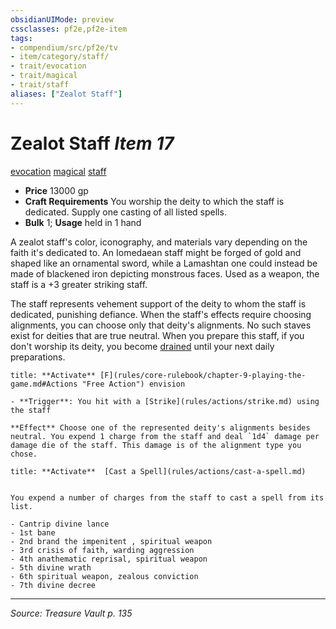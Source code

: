 ```yaml
---
obsidianUIMode: preview
cssclasses: pf2e,pf2e-item
tags:
- compendium/src/pf2e/tv
- item/category/staff/
- trait/evocation
- trait/magical
- trait/staff
aliases: ["Zealot Staff"]
---
```

# Zealot Staff *Item 17*  
[evocation](rules/traits/evocation.md "Evocation School Trait")  [magical](rules/traits/magical.md "Magical Item Trait")  [staff](rules/traits/staff.md "Staff Item Trait")  

- **Price** 13000 gp
- **Craft Requirements** You worship the deity to which the staff is dedicated. Supply one casting of all listed spells.
- **Bulk** 1; **Usage** held in 1 hand

A zealot staff's color, iconography, and materials vary depending on the faith it's dedicated to. An Iomedaean staff might be forged of gold and shaped like an ornamental sword, while a Lamashtan one could instead be made of blackened iron depicting monstrous faces. Used as a weapon, the staff is a +3 greater striking staff.

The staff represents vehement support of the deity to whom the staff is dedicated, punishing defiance. When the staff's effects require choosing alignments, you can choose only that deity's alignments. No such staves exist for deities that are true neutral. When you prepare this staff, if you don't worship its deity, you become [drained](rules/conditions.md#Drained) until your next daily preparations.

```ad-embed-ability
title: **Activate** [F](rules/core-rulebook/chapter-9-playing-the-game.md#Actions "Free Action") envision

- **Trigger**: You hit with a [Strike](rules/actions/strike.md) using the staff

**Effect** Choose one of the represented deity's alignments besides neutral. You expend 1 charge from the staff and deal `1d4` damage per damage die of the staff. This damage is of the alignment type you chose.
```

```ad-embed-ability
title: **Activate**  [Cast a Spell](rules/actions/cast-a-spell.md)


You expend a number of charges from the staff to cast a spell from its list.

- Cantrip divine lance
- 1st bane
- 2nd brand the impenitent , spiritual weapon
- 3rd crisis of faith, warding aggression
- 4th anathematic reprisal, spiritual weapon
- 5th divine wrath
- 6th spiritual weapon, zealous conviction
- 7th divine decree
```


---
*Source: Treasure Vault p. 135*